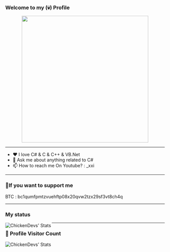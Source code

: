 ### Welcome to my **(💀) Profile** 

<p align="center">
<a href="#"><img src="https://github.com/M6YR/M6YR/assets/117858901/0169f933-00ff-45ff-8853-ef8c27d9bb80" height="400"></a>
</p>

---

- ❤ I love C# & C & C++ & VB.Net
- 💬 Ask me about anything related to C#
- 📫 How to reach me On Youtube? : _xxi

---

### 💸If you want to support me

BTC : bc1qumfpmtzvuehftp08x20qvw2tzx29sf3vt8ch4q

---

### My status

<img align="left" alt="ChickenDevs' Stats" src="https://github-readme-stats.vercel.app/api?username=M6YR&count_private=true&show_icons=true&theme=radical">

---
### 📍 Profile Visitor Count
<img align="left" alt="ChickenDevs' Stats" src="https://profile-counter.glitch.me/M6YR/count.svg">
